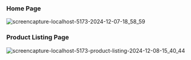 ### Home Page
![screencapture-localhost-5173-2024-12-07-18_58_59](https://github.com/user-attachments/assets/976d4235-ea26-4d4a-bb97-b7da311dda05)
### Product Listing Page
![screencapture-localhost-5173-product-listing-2024-12-08-15_40_44](https://github.com/user-attachments/assets/43f5456c-cf8b-4881-a7b4-91abe1d9810c)
